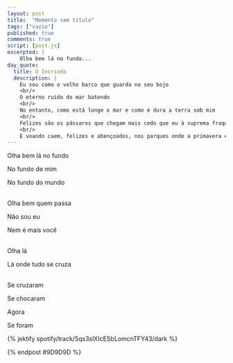 ```yaml
---
layout: post
title:  "Momento sem título"
tags: ["vazio"]
published: true
comments: true
script: [post.js]
excerpted: |
    Olha bem lá no fundo...
day_quote:
  title: O Incriado
  description: |
    Eu sou como o velho barco que guarda no seu bojo
    <br/>
    O eterno ruído do mar batendo
    <br/>
    No entanto, como está longe o mar e como é dura a terra sob mim
    <br/>
    Felizes são os pássaros que chegam mais cedo que eu à suprema fraqueza
    <br/>
    E voando caem, felizes e abençoados, nos parques onde a primavera é eterna.
---
```


Olha bem lá no fundo

No fundo de mim

No fundo do mundo

<br/>
Olha bem quem passa

Não sou eu

Nem é mais você

<br/>
Olha lá

Lá onde tudo se cruza

<br/>
Se cruzaram

Se chocaram

Agora

Se foram

{% jektify spotify/track/5qs3slXIcESbLomcnTFY43/dark %}

{% endpost #9D9D9D %}